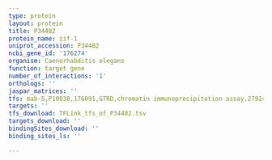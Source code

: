 ```yaml
---
type: protein
layout: protein
title: P34482
protein_name: zif-1
uniprot_accession: P34482
ncbi_gene_id: '176274'
organism: Caenorhabditis elegans
function: target gene
number_of_interactions: '1'
orthologs: ''
jaspar_matrices: ''
tfs: mab-5,P10038,176091,GTRD,chromatin immunoprecipitation assay,27924024%5Buid%5D,No
targets: ''
tfs_download: TFLink_tfs_of_P34482.tsv
targets_download: ''
bindingSites_download: ''
binding_sites_ls: ''

---
```

